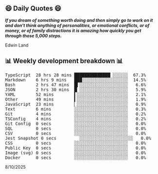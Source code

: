 ## 😄 Daily Quotes 😄

_**If you dream of something worth doing and then simply go to work on it and don't think anything of personalities, or emotional conflicts, or of money, or of family distractions it is amazing how quickly you get through those 5,000 steps.**_

Edwin Land



## 📊 Weekly development breakdown 📊

<pre>TypeScript  28 hrs 28 mins ██████████████▏░░░░░░  67.3%
Markdown    6 hrs 9 mins   ███░░░░░░░░░░░░░░░░░░  14.5%
Bash        2 hrs 47 mins  █▍░░░░░░░░░░░░░░░░░░░   6.6%
JSON        2 hrs 30 mins  █▏░░░░░░░░░░░░░░░░░░░   5.9%
YAML        52 mins        ▍░░░░░░░░░░░░░░░░░░░░   2.1%
Other       49 mins        ▍░░░░░░░░░░░░░░░░░░░░   1.9%
JavaScript  23 mins        ▏░░░░░░░░░░░░░░░░░░░░   0.9%
Text        6 mins         ░░░░░░░░░░░░░░░░░░░░░   0.3%
Git         4 mins         ░░░░░░░░░░░░░░░░░░░░░   0.2%
TSConfig    4 mins         ░░░░░░░░░░░░░░░░░░░░░   0.2%
Git Config  0 secs         ░░░░░░░░░░░░░░░░░░░░░   0.0%
SQL         0 secs         ░░░░░░░░░░░░░░░░░░░░░   0.0%
CSV         0 secs         ░░░░░░░░░░░░░░░░░░░░░   0.0%
Jest Snapshot 0 secs         ░░░░░░░░░░░░░░░░░░░░░   0.0%
CSS         0 secs         ░░░░░░░░░░░░░░░░░░░░░   0.0%
Public Key  0 secs         ░░░░░░░░░░░░░░░░░░░░░   0.0%
Image (svg) 0 secs         ░░░░░░░░░░░░░░░░░░░░░   0.0%
Docker      0 secs         ░░░░░░░░░░░░░░░░░░░░░   0.0%</pre>

8/10/2025